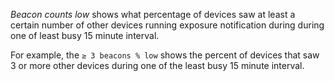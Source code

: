 *Beacon counts low* shows what percentage of devices saw at least a certain number of other devices running exposure notification during during  one of least busy 15 minute interval. 

For example, the `≥ 3 beacons % low` shows the percent of devices that saw 3 or more other devices during one of the least busy 15 minute interval. 
